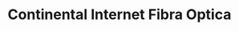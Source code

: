 ---
title: "Continental Internet Fibra Optica"
url: /los-barriales/continental-internet-fibra-optica/
shop: Handy
---